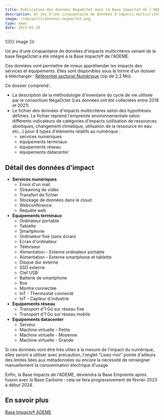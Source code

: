 ```yaml
---
title: Publication des données NegaOctet dans la Base Impacts® de l'ADEME
description: Un jeu d'une cinquantaine de données d'impacts multicritères venant de la base NegaOctet a été intégré à la Base Impacts de l'ADEME.
image: /img/posts/donnees-negaoctet.png
type: news
date: 2023-01-20
---
```


![]({{ image }})


Un jeu d'une cinquantaine de données d'impacts multicritères venant de la base NegaOctet a été intégré à la Base Impacts® de l'ADEME.

Ces données vont permettre de mieux appréhender les impacts des services et équipements. Elles sont disponibles sous la forme d'un dossier à télécharger : [Référentiel sectoriel Numérique](https://base-impacts.ademe.fr/documents/Numerique.zip) (zip de 2,2 Mo).

Ce dossier comprend : 

* La description de la méthodologie d'inventaire du cycle de vie utilisée par le consortium NégaOctet (Les données ont été collectées entre 2018 et 2021).
* Le fichier des données d'impacts multicritères selon des hypothèses définies. Le fichier reprend l'empreinte environnementale selon différents indicateurs de catégories d'impacts (utilisation de ressources abiotiques, changement climatique, utilisation de la ressource en eau etc...) pour 4 types d'éléments relatifs au numérique :  
    * services numériques
    * équipements terminaux
    * équipements réseau
    * équipements datacenter 

## Détail des données d'impact

* **Services numériques**
    * Envoi d'un mail
    * Streaming de vidéo
    * Transfert de fichier
    * Stockage de données dans le cloud
    * Webconférence
    * Requête web
* **Equipements terminaux**
    * Ordinateur portable
    * Tablette
    * Smartphone
    * Ordinateur fixe (sans écran)
    * Ecran d'ordinateur
    * Téléviseur
    * Alimentation - Externe ordinateur portable
    * Alimentation - Externe smartphone et tablette
    * Disque dur externe
    * SSD externe
    * Clef USB
    * Batterie de smartphone
    * Box
    * Montre connectée
    * IoT - Thermostat connecté
    * IoT - Capteur d'industrie
* **Equipements réseau**
    * Transport d'1 Go sur réseau fixe
    * Transport d'1 Go sur réseau mobile
* **Equipements datacenter**
    * Serveur
    * Machine virtuelle - Petite
    * Machine virtuelle - Moyenne
    * Machine virtuelle - Grande

Si ces données vont être très utiles à la mesure de l'impact du numérique, elles seront à utiliser avec précaution, l'onglet "Lisez-moi" pointe d'ailleurs des limites liées aux métadonnées ou encore la nécessité de renseigner manuellement la consommation électrique d'usage.

Enfin, la Base Impacts de l'ADEME, deviendra la Base Empreinte après fusion avec la Base Carbone : cela se fera progressivement de février 2023 à début 2024.

## En savoir plus

[Base Impacts® ADEME](https://base-impacts.ademe.fr/gestdoclist)
